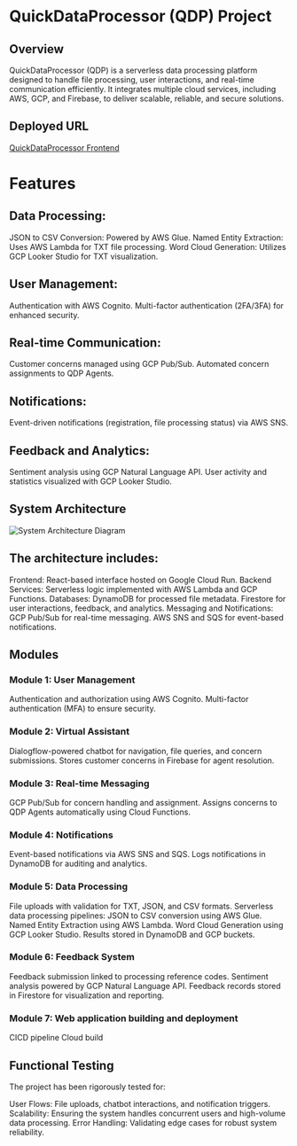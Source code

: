 # QuickDataProcessor (QDP) Project

## Overview
QuickDataProcessor (QDP) is a serverless data processing platform designed to handle file processing, user interactions, and real-time communication efficiently. It integrates multiple cloud services, including AWS, GCP, and Firebase, to deliver scalable, reliable, and secure solutions.

## Deployed URL
[QuickDataProcessor Frontend
](https://frontend-service-791648625124.us-central1.run.app)
# Features
## Data Processing:

JSON to CSV Conversion: Powered by AWS Glue.
Named Entity Extraction: Uses AWS Lambda for TXT file processing.
Word Cloud Generation: Utilizes GCP Looker Studio for TXT visualization.

## User Management:

Authentication with AWS Cognito.
Multi-factor authentication (2FA/3FA) for enhanced security.

## Real-time Communication:

Customer concerns managed using GCP Pub/Sub.
Automated concern assignments to QDP Agents.

## Notifications:

Event-driven notifications (registration, file processing status) via AWS SNS.

## Feedback and Analytics:

Sentiment analysis using GCP Natural Language API.
User activity and statistics visualized with GCP Looker Studio.

## System Architecture

![System Architecture Diagram](https://github.com/user-attachments/assets/be48dc45-4d34-400d-85d4-e92208810ea8)

## The architecture includes:

Frontend: React-based interface hosted on Google Cloud Run.
Backend Services: Serverless logic implemented with AWS Lambda and GCP Functions.
Databases:
DynamoDB for processed file metadata.
Firestore for user interactions, feedback, and analytics.
Messaging and Notifications:
GCP Pub/Sub for real-time messaging.
AWS SNS and SQS for event-based notifications.

## Modules

### Module 1: User Management

Authentication and authorization using AWS Cognito.
Multi-factor authentication (MFA) to ensure security.

### Module 2: Virtual Assistant
Dialogflow-powered chatbot for navigation, file queries, and concern submissions.
Stores customer concerns in Firebase for agent resolution.

### Module 3: Real-time Messaging
GCP Pub/Sub for concern handling and assignment.
Assigns concerns to QDP Agents automatically using Cloud Functions.

### Module 4: Notifications
Event-based notifications via AWS SNS and SQS.
Logs notifications in DynamoDB for auditing and analytics.

### Module 5: Data Processing
File uploads with validation for TXT, JSON, and CSV formats.
Serverless data processing pipelines:
JSON to CSV conversion using AWS Glue.
Named Entity Extraction using AWS Lambda.
Word Cloud Generation using GCP Looker Studio.
Results stored in DynamoDB and GCP buckets.

### Module 6: Feedback System
Feedback submission linked to processing reference codes.
Sentiment analysis powered by GCP Natural Language API.
Feedback records stored in Firestore for visualization and reporting.

### Module 7: Web application building and deployment
CICD pipeline
Cloud build


## Functional Testing
The project has been rigorously tested for:

User Flows: File uploads, chatbot interactions, and notification triggers.
Scalability: Ensuring the system handles concurrent users and high-volume data processing.
Error Handling: Validating edge cases for robust system reliability.
